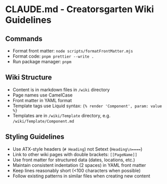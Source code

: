 # CLAUDE.md - Creatorsgarten Wiki Guidelines

## Commands

- Format front matter: `node scripts/formatFrontMatter.mjs`
- Format code: `pnpm prettier --write .`
- Run package manager: `pnpm`

## Wiki Structure

- Content is in markdown files in `/wiki` directory
- Page names use CamelCase
- Front matter in YAML format
- Template tags use Liquid syntax: `{% render 'Component', param: value %}`
- Templates are in `/wiki/Template` directory, e.g. `/wiki/Template/Component.md`

## Styling Guidelines

- Use ATX-style headers (`# Heading`) not Setext (`Heading\n====`)
- Link to other wiki pages with double brackets: `[[PageName]]`
- Use front matter for structured data (dates, locations, etc.)
- Maintain consistent indentation (2 spaces) in YAML front matter
- Keep lines reasonably short (<100 characters when possible)
- Follow existing patterns in similar files when creating new content
